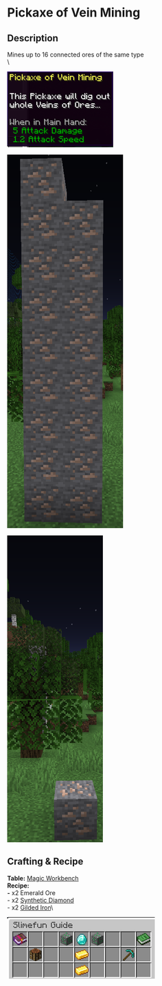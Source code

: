 # Pickaxe of Vein Mining

## Description

Mines up to 16 connected ores of the same type \
\


![](<../../../.gitbook/assets/image (59).png>)

![17 Iron Ore Placed](<../../../.gitbook/assets/image (56).png>)

![1 Remaining as the max mined is 16.](<../../../.gitbook/assets/image (57).png>)

## Crafting & Recipe

**Table:** [Magic Workbench](../basic-machines/magic-workbench.md)\
**Recipe:** \
**-** x2 Emerald Ore\
\- x2 [Synthetic Diamond](../resources/synthetic-diamond.md)\
\- x2 [Gilded Iron](../resources/ingots/gilded-iron-ingot.md)\


![Crafting Recipe for Pickaxe of Vein Mining](<../../../.gitbook/assets/image (58).png>)
